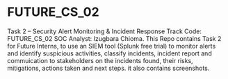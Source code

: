 # FUTURE_CS_02
Task 2 – Security Alert Monitoring & Incident Response
Track Code: FUTURE_CS_02
SOC Analyst: Izugbara Chioma.
This Repo contains Task 2 for Future Interns, to use an SIEM tool (Splunk free trial) to monitor alerts and identify suspicious
activities, classify incidents, incident report and commuication to stakeholders on the incidents found, their risks, mitigations, actions taken and next steps. it also contains screenshots.
